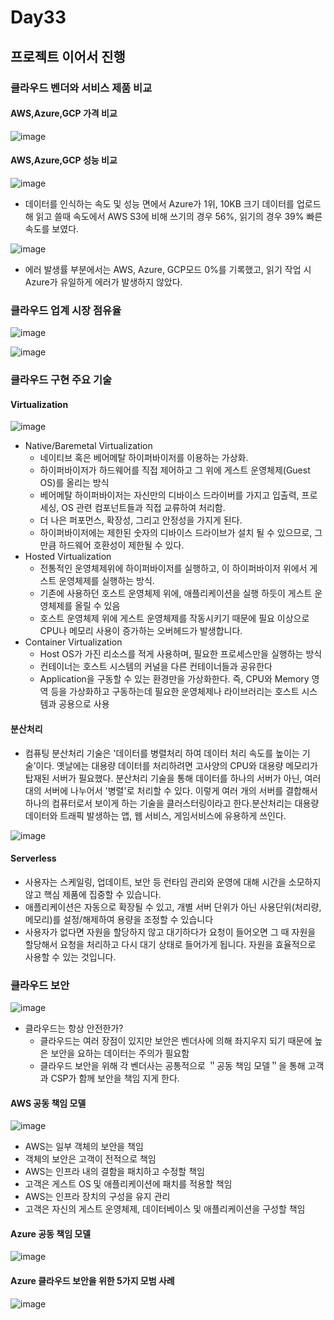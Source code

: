 # Day33

## 프로젝트 이어서 진행

### 클라우드 벤더와 서비스 제품 비교

#### AWS,Azure,GCP 가격 비교
![image](https://github.com/JoEunSae/Metanet-Internship/assets/83803199/28231066-119a-4422-9700-b31db3c82b93)

#### AWS,Azure,GCP 성능 비교
![image](https://github.com/JoEunSae/Metanet-Internship/assets/83803199/843ddd12-6a51-4256-bd32-d210a5f45be6)
- 데이터를 인식하는 속도 및 성능 면에서 Azure가 1위, 10KB 크기 데이터를 업로드해 읽고 쓸때 속도에서 AWS S3에 비해 쓰기의 경우 56%, 읽기의 경우 39% 빠른 속도를 보였다.

![image](https://github.com/JoEunSae/Metanet-Internship/assets/83803199/c563bbfc-a411-47ba-9f28-8e9d6ea28ae6)
- 에러 발생률 부분에서는 AWS, Azure, GCP모드 0%를 기록했고, 읽기 작업 시 Azure가 유일하게 에러가 발생하지 않았다. 

### 클라우드 업계 시장 점유율
![image](https://github.com/JoEunSae/Metanet-Internship/assets/83803199/bdf6c4f4-9aa6-4da5-a374-487aa09e80bb)

![image](https://github.com/JoEunSae/Metanet-Internship/assets/83803199/9d26cd63-1100-4ebb-aa4b-b144010d1b4f)

### 클라우드 구현 주요 기술

#### Virtualization
![image](https://github.com/JoEunSae/Metanet-Internship/assets/83803199/634186b7-d65d-4999-9c5a-7a42af381e4c)

- Native/Baremetal Virtualization
  - 네이티브 혹은 베어메탈 하이퍼바이저를 이용하는 가상화.
  - 하이퍼바이저가 하드웨어를 직접 제어하고 그 위에 게스트 운영체제(Guest OS)를 올리는 방식
  - 베어메탈 하이퍼바이저는 자신만의 디바이스 드라이버를 가지고 입출력, 프로세싱, OS 관련 컴포넌트들과 직접 교류하여 처리함.
  - 더 나은 퍼포먼스, 확장성, 그리고 안정성을 가지게 된다.
  - 하이퍼바이저에는 제한된 숫자의 디바이스 드라이브가 설치 될 수 있으므로, 그만큼 하드웨어 호환성이 제한될 수 있다.
- Hosted Virtualization
  - 전통적인 운영체제위에 하이퍼바이저를 실행하고, 이 하이퍼바이저 위에서 게스트 운영체제를 실행하는 방식.
  - 기존에 사용하던 호스트 운영체제 위에, 애플리케이션을 실행 하듯이 게스트 운영체제를 올릴 수 있음
  - 호스트 운영체제 위에 게스트 운영체제를 작동시키기 때문에 필요 이상으로 CPU나 메모리 사용이 증가하는 오버헤드가 발생합니다.
- Container Virtualization
  - Host OS가 가진 리소스를 적게 사용하며, 필요한 프로세스만을 실행하는 방식
  - 컨테이너는 호스트 시스템의 커널을 다른 컨테이너들과 공유한다
  - Application을 구동할 수 있는 환경만을 가상화한다. 즉, CPU와 Memory 영역 등을 가상화하고 구동하는데 필요한 운영체제나 라이브러리는 호스트 시스템과 공용으로 사용

#### 분산처리
- 컴퓨팅 분산처리 기술은 '데이터를 병렬처리 하여 데이터 처리 속도를 높이는 기술’이다. 옛날에는 대용량 데이터를 처리하려면 고사양의 CPU와 대용량 메모리가 탑재된 서버가 필요했다. 분산처리 기술을 통해 데이터를 하나의 서버가 아닌,
여러 대의 서버에 나누어서 '병렬'로 처리할 수 있다.  이렇게 여러 개의 서버를 결합해서 하나의 컴퓨터로서 보이게 하는 기술을 클러스터링이라고 한다.분산처리는 대용량 데이터와 트래픽 발생하는 앱, 웹 서비스, 게임서비스에 유용하게 쓰인다. 

![image](https://github.com/JoEunSae/Metanet-Internship/assets/83803199/39601513-bd9b-4a60-82f3-8962d12b45ca)

#### Serverless
-  사용자는 스케일링, 업데이트, 보안 등 런타임 관리와 운영에 대해 시간을 소모하지 않고 핵심 제품에 집중할 수 있습니다.
- 애플리케이션은 자동으로 확장될 수 있고, 개별 서버 단위가 아닌 사용단위(처리량, 메모리)를 설정/해제하여 용량을 조정할 수 있습니다
- 사용자가 없다면 자원을 할당하지 않고 대기하다가 요청이 들어오면 그 때 자원을 할당해서 요청을 처리하고 다시 대기 상태로 들어가게 됩니다. 자원을 효율적으로 사용할 수 있는 것입니다.

### 클라우드 보안
![image](https://github.com/JoEunSae/Metanet-Internship/assets/83803199/3afea663-3da4-4166-a5d6-927ac3cb0a1a)

- 클라우드는 항상 안전한가?
  - 클라우드는 여러 장점이 있지만 보안은 벤더사에 의해 좌지우지 되기 때문에 높은 보안을 요하는 데이터는 주의가 필요함 
  - 클라우드 보안을 위해 각 벤더사는 공통적으로 ＂공동 책임 모델＂을 통해 고객과 CSP가 함께  보안을 책임 지게 한다.

#### AWS 공동 책임 모델
![image](https://github.com/JoEunSae/Metanet-Internship/assets/83803199/215356e6-40a3-41ce-8f65-458b2f816aac)
- AWS는 일부 객체의 보안을 책임
- 객체의 보안은 고객이 전적으로 책임
- AWS는 인프라 내의 결함을 패치하고 수정할 책임
- 고객은 게스트 OS 및 애플리케이션에 패치를 적용할 책임
- AWS는 인프라 장치의 구성을 유지 관리
- 고객은 자신의 게스트 운영체제, 데이터베이스 및 애플리케이션을 구성할 책임

#### Azure 공동 책임 모델
![image](https://github.com/JoEunSae/Metanet-Internship/assets/83803199/80d960c8-ad5c-4b4b-9dc5-dcb382b5c667)

#### Azure 클라우드 보안을 위한 5가지 모범 사례
![image](https://github.com/JoEunSae/Metanet-Internship/assets/83803199/e0a565ba-c9b5-4c70-8090-e1ce90af6121)



















